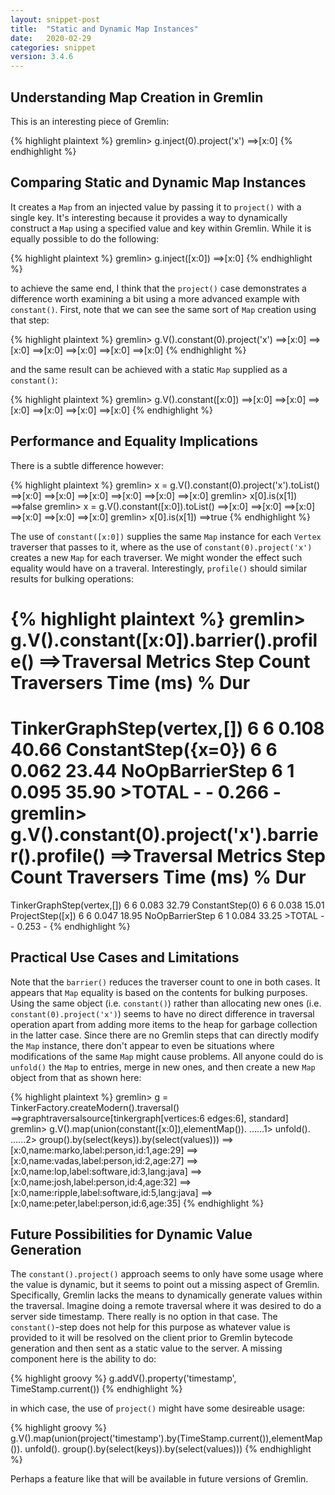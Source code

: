 ```yaml
---
layout: snippet-post
title:  "Static and Dynamic Map Instances"
date:   2020-02-29
categories: snippet
version: 3.4.6
---
```


## Understanding Map Creation in Gremlin

This is an interesting piece of Gremlin:

{% highlight plaintext %}
gremlin> g.inject(0).project('x')
==>[x:0]
{% endhighlight %}

## Comparing Static and Dynamic Map Instances

It creates a `Map` from an injected value by passing it to `project()` with a single key. It's interesting because it provides a way to dynamically construct a `Map` using a specified value and key within Gremlin. While it is equally possible to do the following:

{% highlight plaintext %}
gremlin> g.inject([x:0])
==>[x:0]
{% endhighlight %}

to achieve the same end, I think that the `project()` case demonstrates a difference worth examining a bit using a more advanced example with `constant()`. First, note that we can see the same sort of `Map` creation using that step:

{% highlight plaintext %}
gremlin> g.V().constant(0).project('x')
==>[x:0]
==>[x:0]
==>[x:0]
==>[x:0]
==>[x:0]
==>[x:0]
{% endhighlight %}

and the same result can be achieved with a static `Map` supplied as a `constant()`:

{% highlight plaintext %}
gremlin> g.V().constant([x:0])
==>[x:0]
==>[x:0]
==>[x:0]
==>[x:0]
==>[x:0]
==>[x:0]
{% endhighlight %}

## Performance and Equality Implications

There is a subtle difference however:

{% highlight plaintext %}
gremlin> x = g.V().constant(0).project('x').toList()
==>[x:0]
==>[x:0]
==>[x:0]
==>[x:0]
==>[x:0]
==>[x:0]
gremlin> x[0].is(x[1])
==>false
gremlin> x = g.V().constant([x:0]).toList()
==>[x:0]
==>[x:0]
==>[x:0]
==>[x:0]
==>[x:0]
==>[x:0]
gremlin> x[0].is(x[1])
==>true
{% endhighlight %}

The use of `constant([x:0])` supplies the same `Map` instance for each `Vertex` traverser that passes to it, where as the use of `constant(0).project('x')` creates a new `Map` for each traverser. We might wonder the effect such equality would have on a traveral. Interestingly, `profile()` should similar results for bulking operations:

{% highlight plaintext %}
gremlin> g.V().constant([x:0]).barrier().profile()
==>Traversal Metrics
Step                                                               Count  Traversers       Time (ms)    % Dur
=============================================================================================================
TinkerGraphStep(vertex,[])                                             6           6           0.108    40.66
ConstantStep({x=0})                                                    6           6           0.062    23.44
NoOpBarrierStep                                                        6           1           0.095    35.90
                                            >TOTAL                     -           -           0.266        -
gremlin> g.V().constant(0).project('x').barrier().profile()
==>Traversal Metrics
Step                                                               Count  Traversers       Time (ms)    % Dur
=============================================================================================================
TinkerGraphStep(vertex,[])                                             6           6           0.083    32.79
ConstantStep(0)                                                        6           6           0.038    15.01
ProjectStep([x])                                                       6           6           0.047    18.95
NoOpBarrierStep                                                        6           1           0.084    33.25
                                            >TOTAL                     -           -           0.253        -
{% endhighlight %}

## Practical Use Cases and Limitations

Note that the `barrier()` reduces the traverser count to one in both cases. It appears that `Map` equality is based on the contents for bulking purposes. Using the same object (i.e. `constant()`) rather than allocating new ones (i.e. `constant(0).project('x')`) seems to have no direct difference in traversal operation apart from adding more items to the heap for garbage collection in the latter case. Since there are no Gremlin steps that can directly modify the `Map` instance, there don't appear to even be situations where modifications of the same `Map` might cause problems. All anyone could do is `unfold()` the `Map` to entries, merge in new ones, and then create a new `Map` object from that as shown here:

{% highlight plaintext %}
gremlin> g = TinkerFactory.createModern().traversal()
==>graphtraversalsource[tinkergraph[vertices:6 edges:6], standard]
gremlin> g.V().map(union(constant([x:0]),elementMap()).
......1>           unfold().
......2>           group().by(select(keys)).by(select(values)))
==>[x:0,name:marko,label:person,id:1,age:29]
==>[x:0,name:vadas,label:person,id:2,age:27]
==>[x:0,name:lop,label:software,id:3,lang:java]
==>[x:0,name:josh,label:person,id:4,age:32]
==>[x:0,name:ripple,label:software,id:5,lang:java]
==>[x:0,name:peter,label:person,id:6,age:35]
{% endhighlight %}

## Future Possibilities for Dynamic Value Generation

The `constant().project()` approach seems to only have some usage where the value is dynamic, but it seems to point out a missing aspect of Gremlin. Specifically, Gremlin lacks the means to dynamically generate values within the traversal. Imagine doing a remote traversal where it was desired to do a server side timestamp. There really is no option in that case. The `constant()`-step does not help for this purpose as whatever value is provided to it will be resolved on the client prior to Gremlin bytecode generation and then sent as a static value to the server. A missing component here is the ability to do:

{% highlight groovy %}
g.addV().property('timestamp', TimeStamp.current())
{% endhighlight %}

in which case, the use of `project()` might have some desireable usage:

{% highlight groovy %}
g.V().map(union(project('timestamp').by(TimeStamp.current()),elementMap()).
                unfold().
                group().by(select(keys)).by(select(values)))
{% endhighlight %}

Perhaps a feature like that will be available in future versions of Gremlin.





